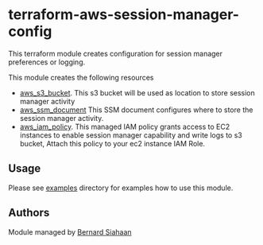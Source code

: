 # terraform-aws-session-manager-config
This terraform module creates configuration for session manager preferences or logging. 

This module creates the following resources
* [aws_s3_bucket](https://www.terraform.io/docs/providers/aws/r/s3_bucket.html).
This s3 bucket will be used as location to store session manager activity
* [aws_ssm_document](https://www.terraform.io/docs/providers/aws/r/ssm_document.html)
This SSM document configures where to store the session manager activity.
* [aws_iam_policy](https://www.terraform.io/docs/providers/aws/r/aws_iam_policy.html).
This managed IAM policy grants access to EC2 instances to enable session manager capability and write logs to s3 bucket, Attach this policy to your ec2 instance IAM Role.


## Usage ##
Please see [examples](examples/main.tf) directory for examples how to use this module.

## Authors ##
Module managed by [Bernard Siahaan](https://github.com/siahaanbernard/)